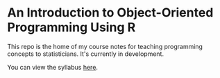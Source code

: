 An Introduction to Object-Oriented Programming Using R
======================================================

This repo is the home of my course notes for teaching programming concepts to
statisticians. It's currently in development.

You can view the syllabus
 [here](https://kflagg.github.io/r_programming/index.html).
